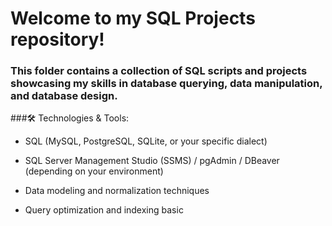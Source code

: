 # Welcome to my SQL Projects repository! 

### This folder contains a collection of SQL scripts and projects showcasing my skills in database querying, data manipulation, and database design.

###🛠️ Technologies & Tools:

- SQL (MySQL, PostgreSQL, SQLite, or your specific dialect)

- SQL Server Management Studio (SSMS) / pgAdmin / DBeaver (depending on your environment)

- Data modeling and normalization techniques

- Query optimization and indexing basic
